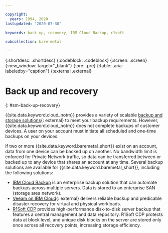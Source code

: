 ```yaml
---

copyright:
  years: 1994, 2020
lastupdated: "2020-07-30"

keywords: back up, recovery, IBM Cloud Backup, r1soft

subcollection: bare-metal

---
```


{:shortdesc: .shortdesc}
{:codeblock: .codeblock}
{:screen: .screen}
{:new_window: target="_blank"}
{:pre: .pre}
{:table: .aria-labeledby="caption"}
{:external .external}

# Back up and recovery
{: #sm-back-up-recovery}

{{site.data.keyword.cloud_notm}} provides a variety of scalable [backup and storage solutions](https://www.ibm.com/cloud/storage){: external} to meet your backup requirements. However, {{site.data.keyword.cloud_notm}} does not complete backups of customer devices. A user on your account must initiate all scheduled and one-time backups on your devices.

If two or more {{site.data.keyword.baremetal_short}} exist on an account, data from one device can be backed up on another. No bandwidth limit is enforced for Private Network traffic, so data can be transferred between or backed up to any device that shares an account at any time. Several backup solutions are available for {{site.data.keyword.baremetal_short}}, including the following solutions:

* [IBM Cloud Backup](/docs/Backup?topic=Backup-getting-started#getting-started) is an enterprise backup solution that can automate backups across multiple servers. Data is stored to an enterprise SAN (storage area network).
* [Veeam on IBM Cloud](https://www.ibm.com/cloud/veeam){: external} delivers reliable backup and predicable disaster recovery for virtual and physical workloads.
* [R1Soft CDP](/docs/bare-metal?topic=bare-metal-ordering-r1soft#ordering-r1soft) provides high-performance disk-to-disk server backup that features a central management and data repository. R1Soft CDP protects data at block level, and unique disk blocks on the server are stored only once across all recovery points, increasing storage efficiency.
